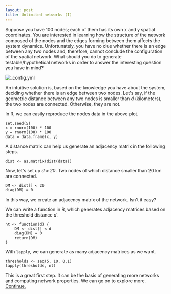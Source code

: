 ```yaml
---
layout: post
title: Unlimited networks (I)
---
```


Suppose you have 100 nodes; each of them has its own x and y spatial coordinates. You are interested in learning how the structure of the network composed of the nodes and the edges forming between them affects the system dynamics.  Unfortunately, you have no clue whether there is an edge between any two nodes and, therefore, cannot conclude the configuration of the spatial network.  What should you do to generate testable/hypothetical networks in order to answer the interesting question you have in mind?

![_config.yml]({{site.baseurl}}/images/hundred_nodes.jpeg)

An intuitive solution is, based on the knowledge you have about the system, deciding whether there is an edge between two nodes.  Let's say, if the geometric distance between any two nodes is smaller than _d_ (kilometers), the two nodes are connected. Otherwise, they are not. 

In R, we can easily reproduce the nodes data in the above plot.

    set.seed(5)
    x = rnorm(100) * 100
    y = rnorm(100) * 100
    data = data.frame(x, y)
    
A distance matrix can help us generate an adjacency matrix in the following steps.

    dist <- as.matrix(dist(data))

Now, let's set up _d = 20_. Two nodes of which distance smaller than 20 km are connected.

    DM <- dist[] < 20
    diag(DM) = 0

In this way, we create an adjacency matrix of the network. Isn't it easy?

We can write a function in R, which generates adjacency matrices based on the threshold distance _d_. 

    nt <- function(d) {
        DM <- dist[] < d
        diag(DM) = 0
        return(DM)
    }
    
With `lapply`, we can generate as many adjacency matrices as we want.

    thresholds <- seq(5, 10, 0.1)
    lapply(thresholds, nt)

This is a great first step. It can be the basis of generating more networks and computing network properties. We can go on to explore more. [Continue.](http://hhsieh.github.com/Unlimited-Networks-II)


    
    
    

    


